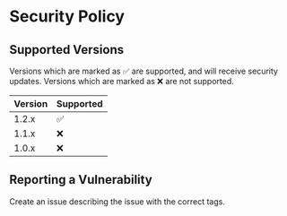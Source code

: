 # Security Policy

## Supported Versions

Versions which are marked as ✅ are supported, and will receive security updates. Versions which are marked as ❌ are not supported.

| Version | Supported          |
| ------- | ------------------ |
| 1.2.x   | ✅ |
| 1.1.x   | ❌ |
| 1.0.x   | ❌ |

## Reporting a Vulnerability

Create an issue describing the issue with the correct tags.
